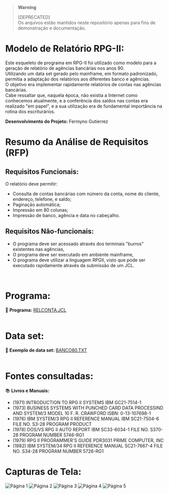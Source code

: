 > **Warning**
> 
> [DEPRECATED]  
> Os arquivos estão mantidos neste repositório apenas para fins de demonstração e documentação. 

# Modelo de Relatório RPG-II:

Este esqueleto de programa em RPG-II foi utilizado como modelo para a geração de relatório de agências bancárias nos anos 90.  
Utilizando um data set gerado pelo mainframe, em formato padronizado, permitia a adaptação dos relatórios aos diferentes banco e agências.  
O objetivo era implementar rapidamente relatórios de contas nas agências bancárias.  
Cabe ressaltar que, naquela época, não existia a Internet como conhecemos atualmente, e a conferência dos saldos nas contas era realizado "em papel", e a sua utilização era de fundamental importância na rotina dos escriturários.

**Desenvolvimento do Projeto:** Fermyno Gutierrez  

# Resumo da Análise de Requisitos (RFP)

## Requisitos Funcionais:

O relatório deve permitir:

- Consulta de contas bancárias com número da conta, nome do cliente, endereço, telefone, e saldo;
- Paginação automática;
- Impressão em 80 colunas;
- Impressão de banco, agência e data no cabeçalho.

## Requisitos Não-funcionais:

- O programa deve ser acessado através dos terminais "burros" existentes nas agências,
- O programa deve ser executado em ambiente mainframe,
- O programa deve utilizar a linguagem RPGII, visto que pode ser executado rapidamente através da submissão de um JCL.
<br />

# Programa:

📄 **Programa:** [RELCONTA.JCL](jcl/RELCONTA.JCL)  
<br />


# Data set:
📄 **Exemplo de data set:** [BANCO80.TXT](data-set/BANCO80.TXT)  
<br />

    
# Fontes consultadas:

📚 **Livros e Manuais:**  
- (1971) INTRODUCTION TO RPG II SYSTEMS
  IBM GC21-7514-1
- (1973) BUSINESS SYSTEMS WITH PUNCHED CARD DATA PROCESSIND AND
  SYSTEM/3 MODEL 10
  F. R. CRAWFORD ISBN: 0-13-107698-1
- (1976) IBM SYSTEM/3 RPG II REFERENCE MANUAL
  IBM SC21-7504-6 FILE NO. S3-28 PROGRAM PRODUCT
- (1978) DOS/VS RPG II AUTO REPORT
  IBM SC33-6034-1 FILE NO. S370-28 PROGRAM NUMBER 5746-RG1
- (1979) RPG II PROGRAMMER'S GUIDE PDR3031
  PRIME COMPUTER, INC
- (1982) IBM SYSTEM/34 RPG II REFERENCE MANUAL
  SC21-7667-4 FILE NO. S34-28 PROGRAM NUMBER 5726-RG1
      
# Capturas de Tela:

![Página 1](report/relconta-pag-1.jpg)
![Página 2](report/relconta-pag-2.jpg)
![Página 3](report/relconta-pag-3.jpg)
![Página 4](report/relconta-pag-4.jpg)
![Página 5](report/relconta-pag-5.jpg)
